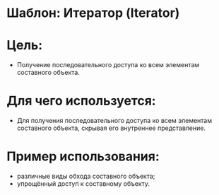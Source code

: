 Шаблон: Итератор (Iterator)
=
Цель:
=
- Получение последовательного доступа ко всем элементам составного объекта.

Для чего используется:
=
- Для получения последовательного доступа ко всем элементам составного объекта, скрывая его внутреннее представление.

Пример использования:
=
- различные виды обхода составного объекта;
- упрощённый доступ к составному объекту.
